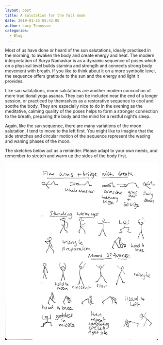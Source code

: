 ```yaml
---
layout: post
title: A salutation for the full moon
date: 2019-01-25 08:43:00
author: Lucy Tennyson
categories:
  - Blog
---
```


Most of us have done or heard of the sun salutations, ideally practised in the morning, to awaken the body and create energy and heat. The modern interpretation of Surya Namaskar is as a dynamic sequence of poses which on a physical level builds stamina and strength and connects strong body movement with breath. If you like to think about it on a more symbolic level, the sequence offers gratitude to the sun and the energy and light it provides.

Like sun salutations, moon salutations are another modern concoction of more traditional yoga asanas. They can be included near the end of a longer session, or practiced by themselves as a restorative sequence to cool and soothe the body. They are especially nice to do in the evening as the meditative, calming quality of the poses helps to form a stronger connection to the breath, preparing the body and the mind for a restful night’s sleep.

Again, like the sun sequence, there are many variations of the moon salutation. I tend to move to the left first. You might like to imagine that the side stretches and circular motion of the sequence represent the waxing and waning phases of the moon.

The sketches below act as a reminder. Please adapt to your own needs, and remember to stretch and warm up the sides of the body first.

![](/uploads/yogablog24jan.jpg)